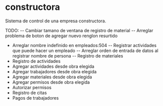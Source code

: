 # constructora
Sistema de control de una empresa constructora.


TODO:
-- Cambiar tamano de ventana de registro de material
-- Arreglar problema de boton de agregar nuevo renglon resurtido
- Arreglar nombre indefinido en empleados:504
-- Registrar actividades que puede hacer un empleado
-- Arreglar orden de entrada de datos al registrar nombre de persona
-- Registro de materiales
- Registro de actividades
- Agregar actividades desde obra elegida
- Agregar trabajadores desde obra elegida
- Agregar materiales desde obra elegida
- Agregar permisos desde obra elegida
- Autorizar permisos
- Registro de citas
- Pagos de trabajadores